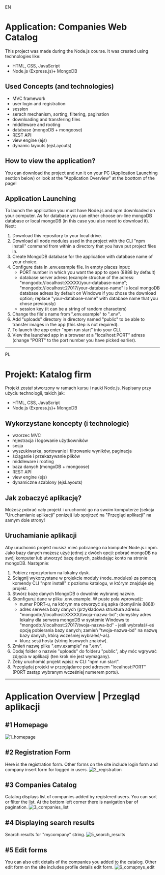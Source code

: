 EN
# Application: Companies Web Catalog
This project was made during the Node.js course. It was created using technologies like:
- HTML, CSS, JavaScript
- Node.js (Express.js)+ MongoDB

## Used Concepts (and technologies)
- MVC framework
- user login and registration
- session
- serach mechanism, sorting, filtering, pagination
- downloading and transfering files
- middleware and rooting
- database (mongoDB + mongoose)
- REST API
- view engine (ejs)
- dynamic layouts (ejsLayouts)

## How to view the application? 
You can download the project and run it on your PC (Application Launching section below) or look at the "Application Overview" at the boottom of the page!

## Application Launching
To launch the application you must have Node.js and npm downloaded on your computer. As for database you can either choose on-line mongoDB database or local mongoDB (in this case you also need to download it). Next:
1. Download this repository to your local drive.
2. Download all node modules used in the project with the CLI "npm install" command from within a directory that you have put project files in.
3. Create MongoDB database for the application with database name of your choice.
4. Configure data in .env.example file. In empty places input:
	- PORT number in which you want the app to open (8888 by default)
	- database server adress (example structue of the adress: "mongodb://localhost:XXXXX/your-database-name"; "mongodb://localhost:27017/your-database-name" is local mongoDB database adress by default on Windows if you chose the download option; replace "your-database-name" with database name that you chose previously)
	- session key (it can be a string of random characters)
5. Change the file's name from ".env.example" to ".env".
6. Add "uploads" directory in directory named "public" to be able to transfer images in the app (this step is not required).
7. To launch the app enter "npm run start" into your CLI.
8. View the launched app in a browser at a "localhost:PORT" adress (change "PORT" to the port number you have picked earlier).


---------------------------------------------------------------------------------------------------

PL

# Projekt: Katalog firm
Projekt został stworzony w ramach kursu i nauki Node.js. Napisany przy użyciu technologii, takich jak:
- HTML, CSS, JavaScript
- Node.js (Express.js)+ MongoDB

## Wykorzystane koncepty (i technologie)
- wzorzec MVC
- rejestracja i logowanie użytkowników
- sesja
- wyszukiwarka, sortowanie i filtrowanie wyników, paginacja
- ściąganie i przekazywanie plików
- middleware i rooting
- baza danych (mongoDB + mongoose)
- REST API
- view engine (ejs)
- dynamiczne szablony (ejsLayouts)

## Jak zobaczyć aplikację?
Możesz pobrać cały projekt i uruchomić go na swoim komputerze (sekcja "Uruchamianie aplikacji" poniżej) lub spojrzeć na "Przegląd aplikacji" na samym dole strony!

## Uruchamianie aplikacji
Aby uruchomić projekt musisz mieć pobranego na komputer Node.js i npm. Jako bazy danych możesz użyć jednej z dwóch opcji: pobrać mongoDB na swój komputer lub utworzyć bazę danych, zakładając konto na stronie mongoDB. Następnie:
1. Pobierz repozytorium na lokalny dysk.
2. Ściągnij wykorzystane w projekcie moduły (node_modules) za pomocą komendy CLI "npm install" z poziomu katalogu, w którym znajduje się projekt.
3. Stwórz bazę danych MongoDB o dowolnie wybranej nazwie.
4. Skonfiguruj dane w pliku .env.example. W puste pola wprowadź:
	- numer PORT-u, na którym ma otworzyć się apka (domyślnie 8888)
	- adres serwera bazy danych (przykładowa struktura adresu: "mongodb://localhost:XXXXX/twoja-nazwa-bd"; domyślny adres lokalny dla serwera mongoDB w systemie Windows to "mongodb://localhost:27017/twoja-nazwa-bd" - jeśli wybrałaś/-eś opcję pobierania bazy danych; zamień "twoja-nazwa-bd" na nazwę bazy danych, którą wcześniej wybrałeś/-aś).
	- klucz sesji hosta (string losowych znaków).
5. Zmień nazwę pliku ".env.example" na ".env".
6. Dodaj folder o nazwie "uploads" do folderu "public", aby móc wgrywać zdjęcia w aplikacji (ten krok nie jest wymagany).
7. Żeby uruchomić projekt wpisz w CLI "npm run start".
8. Przeglądaj projekt w przeglądarce pod adresem "localhost:PORT" (PORT zastąp wybranym wcześniej numerem portu).


---------------------------------------------------------------------------------------------------

# Application Overview | Przegląd aplikacji

## #1 Homepage
![1_homepage](https://github.com/LetItBeMonia/CompaniesWebCatalog/assets/89008855/edd0f640-dba0-4c51-b89b-5127b8142be8)

## #2 Registration Form
Here is the registration form. Other forms on the site include login form and company insert form for logged in users.
![2_registration](https://github.com/LetItBeMonia/CompaniesWebCatalog/assets/89008855/c8b7afe5-b4af-47e9-8669-22c12c250311)

## #3 Companies Catalog
Catalog displays list of companies added by registered users. You can sort or filter the list. At the bottom left corner there is navigation bar of pagination.
![3_companies_list](https://github.com/LetItBeMonia/CompaniesWebCatalog/assets/89008855/f91b9735-04d4-4a69-a296-cf3970053fb2)

## #4 Displaying search results
Search results for "mycompany" string.
![5_search_results](https://github.com/LetItBeMonia/CompaniesWebCatalog/assets/89008855/a4f7b4e6-4a7c-41f7-a726-b25ab3f12883)

## #5 Edit forms
You can also edit details of the companies you added to the catalog. Other edit form on the site includes profile details edit form.
![6_comapnys_edit](https://github.com/LetItBeMonia/CompaniesWebCatalog/assets/89008855/f563ab3f-dda2-4f76-8ff8-4442c9137b62)
